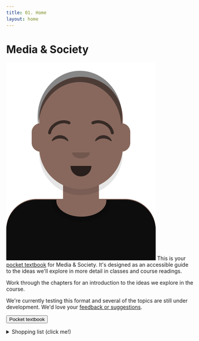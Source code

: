 ```yaml
---
title: 01. Home
layout: home
---
```


# Media & Society

![Media student](img/cap.svg)
This is your [pocket textbook](/about/) for Media & Society. It's designed as an accessible guide to 
the ideas we'll explore in more detail in classes and course readings. 

Work through the chapters for an introduction to the ideas we explore in the course.

We're currently testing this format and several of the topics are still under development. 
We'd love your [feedback or suggestions](https://forms.office.com/Pages/ResponsePage.aspx?id=NUNFkk5Wz0ywsCREW4wD9x3s_0Z6PpBKt8EXUBVHZFtUQjQyUjA3T0JWNlZPRElOVFpGRFFBVFFIOS4u).

<button popovertarget="mydiv">Pocket textbook</button>

<div popover id="mydiv">
  <h2>What is a pocket textbook?</h2>
  <hr>
  <p>Your pocket textbook takes the form of a website that you can use on your phone or download as a pdf.</p>
  <p>We suggest you use the website version when you want to view videos or animations or listen to audio.</p>
  <button popovertarget="mydiv" popovertargetaction="hide">Close</button>
</div>

<details markdown="block">
<summary>Shopping list (click me!)</summary>

## site
This is a Jekyll website that uses the [Just the Docs]theme. 

[Just the Docs]: https://just-the-docs.github.io/just-the-docs/
[GitHub Pages]: https://docs.github.com/en/pages
[README]: https://github.com/just-the-docs/just-the-docs-template/blob/main/README.md
[Jekyll]: https://jekyllrb.com
[GitHub Pages / Actions workflow]: https://github.blog/changelog/2022-07-27-github-pages-custom-github-actions-workflows-beta/
[use this template]: https://github.com/just-the-docs/just-the-docs-template/generate
